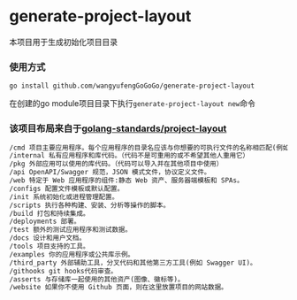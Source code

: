 # generate-project-layout

本项目用于生成初始化项目目录

### 使用方式

```
go install github.com/wangyufengGoGoGo/generate-project-layout
```

在创建的go module项目目录下执行`generate-project-layout new`命令

### 该项目布局来自于[golang-standards/project-layout](https://github.com/golang-standards/project-layout)

```markdown
/cmd 项目主要应用程序。每个应用程序的目录名应该与你想要的可执行文件的名称相匹配(例如，/cmd/myapp)。
/internal 私有应用程序和库代码。（代码不是可重用的或不希望其他人重用它）
/pkg 外部应用可以使用的库代码。（代码可以导入并在其他项目中使用）
/api OpenAPI/Swagger 规范，JSON 模式文件，协议定义文件。
/web 特定于 Web 应用程序的组件:静态 Web 资产、服务器端模板和 SPAs。
/configs 配置文件模板或默认配置。
/init 系统初始化或进程管理配置。
/scripts 执行各种构建、安装、分析等操作的脚本。
/build 打包和持续集成。
/deployments 部署。
/test 额外的测试应用程序和测试数据。
/docs 设计和用户文档。
/tools 项目支持的工具。
/examples 你的应用程序或公共库示例。
/third_party 外部辅助工具，分叉代码和其他第三方工具(例如 Swagger UI)。
/githooks git hooks代码审查。
/asserts 与存储库一起使用的其他资产(图像、徽标等)。
/website 如果你不使用 Github 页面，则在这里放置项目的网站数据。
```
